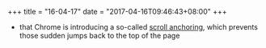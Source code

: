 +++
title = "16-04-17"
date = "2017-04-16T09:46:43+08:00"
+++

* that Chrome is introducing a so-called [scroll anchoring](https://blog.google/products/chrome/taking-aim-annoying-page-jumps-chrome/), which prevents those sudden jumps back to the top of the page

